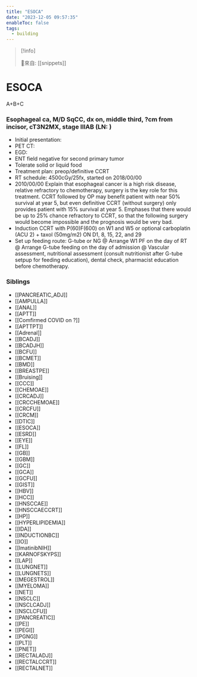 ```yaml
---
title: "ESOCA"
date: "2023-12-05 09:57:35"
enableToc: false
tags:
  - building
---
```

> [!info]
>
> 🌱來自: [[snippets]]
# ESOCA
A+B+C
### Esophageal ca, M/D SqCC, dx on, middle third, ?cm from incisor, cT3N2MX, stage IIIAB (LN: )
- Initial presentation:
- PET CT:
- EGD:
- ENT field negative for second primary tumor
- Tolerate solid or liquid food
- Treatment plan: preop/definitive CCRT
- RT schedule: 4500cGy/25fx, started on 2018/00/00
- 2010/00/00 Explain that esophageal cancer is a high risk disease, relative refractory to chemotherapy, surgery is the key role for this treatment. CCRT followed by OP may benefit patient with near 50% survival at year 5, but even definitive CCRT (without surgery) only provides patient with 15% survival at year 5. Emphases that there would be up to 25% chance refractory to CCRT, so that the following surgery would become impossible and the prognosis would be very bad.
- Induction CCRT with P(60)F(600) on W1 and W5 or optional carboplatin (ACU 2) + taxol (50mg/m2) ON D1, 8, 15, 22, and 29
- Set up feeding route: G-tube or NG
  @ Arrange W1 PF on the day of RT
  @ Arrange G-tube feeding on the day of admission
  @ Vascular assessment, nutritional assessment (consult nutritionist after G-tube setpup for feeding education), dental check, pharmacist education before chemotherapy.
### Siblings
- [[PANCREATIC_ADJ]]
- [[AMPULLA]]
- [[ANAL]]
- [[APTT]]
- [[Comfirmed COVID on ?]]
- [[APTTPT]]
- [[Adrenal]]
- [[BCADJ]]
- [[BCADJH]]
- [[BCFU]]
- [[BCMET]]
- [[BMD]]
- [[BREASTPE]]
- [[Bruising]]
- [[CCC]]
- [[CHEMOAE]]
- [[CRCADJ]]
- [[CRCCHEMOAE]]
- [[CRCFU]]
- [[CRCM]]
- [[DTIC]]
- [[ESOCA]]
- [[ESRD]]
- [[EYE]]
- [[FL]]
- [[GB]]
- [[GBM]]
- [[GC]]
- [[GCA]]
- [[GCFU]]
- [[GIST]]
- [[HBV]]
- [[HCC]]
- [[HNSCCAE]]
- [[HNSCCAECCRT]]
- [[HP]]
- [[HYPERLIPIDEMIA]]
- [[IDA]]
- [[INDUCTIONBC]]
- [[IO]]
- [[ImatinibNIH]]
- [[KARNOFSKYPS]]
- [[LAP]]
- [[LUNGNET]]
- [[LUNGNETS]]
- [[MEGESTROL]]
- [[MYELOMA]]
- [[NET]]
- [[NSCLC]]
- [[NSCLCADJ]]
- [[NSCLCFU]]
- [[PANCREATIC]]
- [[PE]]
- [[PEGI]]
- [[PGNG]]
- [[PLT]]
- [[PNET]]
- [[RECTALADJ]]
- [[RECTALCCRT]]
- [[RECTALNET]]
